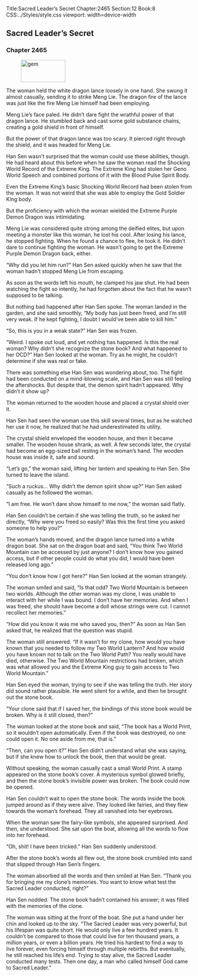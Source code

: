 Title:Sacred Leader’s Secret 
Chapter:2465 
Section:12 
Book:8 
CSS:../Styles/style.css 
viewport: width=device-width
  
## Sacred Leader’s Secret
### Chapter 2465 
<figure>
	<img src="../Images/gem.gif" alt="gem" id="gem" width="120" height="60" />
</figure>
  

  
  The woman held the white dragon lance loosely in one hand. She swung it almost casually, sending it to strike Meng Lie. The dragon fire of the lance was just like the fire Meng Lie himself had been employing.

Meng Lie’s face paled. He didn’t dare fight the wrathful power of that dragon lance. He stumbled back and cast some gold substance chains, creating a gold shield in front of himself.

But the power of that dragon lance was too scary. It pierced right through the shield, and it was headed for Meng Lie.

Han Sen wasn’t surprised that the woman could use these abilities, though. He had heard about this before when he saw the woman read the Shocking World Record of the Extreme King. The Extreme King had stolen her Geno World Speech and combined portions of it with the Blood Pulse Spirit Body.

Even the Extreme King’s basic Shocking World Record had been stolen from the woman. It was not weird that she was able to employ the Gold Soldier King body.

But the proficiency with which the woman wielded the Extreme Purple Demon Dragon was intimidating.

Meng Lie was considered quite strong among the deified elites, but upon meeting a monster like this woman, he lost his cool. After losing his lance, he stopped fighting. When he found a chance to flee, he took it. He didn’t dare to continue fighting the woman. He wasn’t going to get the Extreme Purple Demon Dragon back, either.

“Why did you let him run?” Han Sen asked quickly when he saw that the woman hadn’t stopped Meng Lie from escaping.

As soon as the words left his mouth, he clamped his jaw shut. He had been watching the fight so intently, he had forgotten about the fact that he wasn’t supposed to be talking.

But nothing bad happened after Han Sen spoke. The woman landed in the garden, and she said smoothly, “My body has just been freed, and I’m still very weak. If he kept fighting, I doubt I would’ve been able to kill him.”

“So, this is you in a weak state?” Han Sen was frozen.

“Weird. I spoke out loud, and yet nothing has happened. Is this the real woman? Why didn’t she recognize the stone book? And what happened to her OCD?” Han Sen looked at the woman. Try as he might, he couldn’t determine if she was real or fake.

There was something else Han Sen was wondering about, too. The fight had been conducted on a mind-blowing scale, and Han Sen was still feeling the aftershocks. But despite that, the demon spirit hadn’t appeared. Why didn’t it show up?

The woman returned to the wooden house and placed a crystal shield over it.

Han Sen had seen the woman use this skill several times, but as he watched her use it now, he realized that he had underestimated its utility.

The crystal shield enveloped the wooden house, and then it became smaller. The wooden house shrank, as well. A few seconds later, the crystal had become an egg-sized ball resting in the woman’s hand. The wooden house was inside it, safe and sound.

“Let’s go,” the woman said, lifting her lantern and speaking to Han Sen. She turned to leave the island.

“Such a ruckus… Why didn’t the demon spirit show up?” Han Sen asked casually as he followed the woman.

“I am free. He won’t dare show himself to me now,” the woman said flatly.

Han Sen couldn’t be certain if she was telling the truth, so he asked her directly, “Why were you freed so easily? Was this the first time you asked someone to help you?”

The woman’s hands moved, and the dragon lance turned into a white dragon boat. She sat on the dragon boat and said, “You think Two World Mountain can be accessed by just anyone? I don’t know how you gained access, but if other people could do what you did, I would have been released long ago.”

“You don’t know how I got here?” Han Sen looked at the woman strangely.

The woman smiled and said, “Is that odd? Two World Mountain is between two worlds. Although the other woman was my clone, I was unable to interact with her while I was bound. I don’t have her memories. And when I was freed, she should have become a doll whose strings were cut. I cannot recollect her memories.”

“How did you know it was me who saved you, then?” As soon as Han Sen asked that, he realized that the question was stupid.

The woman still answered. “If it wasn’t for my clone, how would you have known that you needed to follow my Two World Lantern? And how would you have known not to talk on the Two World Path? You really would have died, otherwise. The Two World Mountain restrictions had broken, which was what allowed you and the Extreme King guy to gain access to Two World Mountain.”

Han Sen eyed the woman, trying to see if she was telling the truth. Her story did sound rather plausible. He went silent for a while, and then he brought out the stone book.

“Your clone said that if I saved her, the bindings of this stone book would be broken. Why is it still closed, then?”

The woman looked at the stone book and said, “The book has a World Print, so it wouldn’t open automatically. Even if the book was destroyed, no one could open it. No one aside from me, that is.”

“Then, can you open it?” Han Sen didn’t understand what she was saying, but if she knew how to unlock the book, then that would be great.

Without speaking, the woman casually cast a small World Print. A stamp appeared on the stone book’s cover. A mysterious symbol glowed briefly, and then the stone book’s invisible power was broken. The book could now be opened.

Han Sen couldn’t wait to open the stone book. The words inside the book jumped around as if they were alive. They looked like fairies, and they flew towards the woman’s forehead. They all vanished into her eyebrows.

When the woman saw the fairy-like symbols, she appeared surprised. And then, she understood. She sat upon the boat, allowing all the words to flow into her forehead.

“Oh, shit! I have been tricked.” Han Sen suddenly understood.

After the stone book’s words all flew out, the stone book crumbled into sand that slipped through Han Sen’s fingers.

The woman absorbed all the words and then smiled at Han Sen. “Thank you for bringing me my clone’s memories. You want to know what test the Sacred Leader conducted, right?”

Han Sen nodded. The stone book hadn’t contained his answer; it was filled with the memories of the clone.

The woman was sitting at the front of the boat. She put a hand under her chin and looked up to the sky. “The Sacred Leader was very powerful, but his lifespan was quite short. He would only live a few hundred years. It couldn’t be compared to those that could live for ten thousand years, a million years, or even a billion years. He tried his hardest to find a way to live forever, even forcing himself through multiple rebirths. But eventually, he still reached his life’s end. Trying to stay alive, the Sacred Leader conducted many tests. Then one day, a man who called himself God came to Sacred Leader.”
